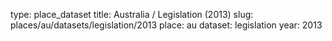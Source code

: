 type: place_dataset
title: Australia / Legislation (2013)
slug: places/au/datasets/legislation/2013
place: au
dataset: legislation
year: 2013
